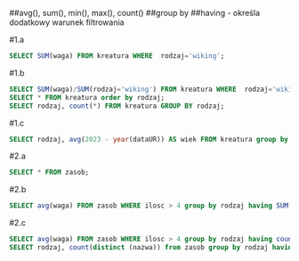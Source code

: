 ##avg(), sum(), min(), max(), count()
##group by
##having - określa dodatkowy warunek filtrowania

#1.a
```sql
SELECT SUM(waga) FROM kreatura WHERE  rodzaj='wiking';
```
#1.b
```sql
SELECT SUM(waga)/SUM(rodzaj='wiking') FROM kreatura WHERE  rodzaj='wiking';
SELECT * FROM kreatura order by rodzaj;
SELECT rodzaj, count(*) FROM kreatura GROUP BY rodzaj;
```
#1.c
```sql
SELECT rodzaj, avg(2023 - year(dataUR)) AS wiek FROM kreatura group by rodzaj;
```
#2.a 
```sql
SELECT * FROM zasob;
```
#2.b
```sql
SELECT avg(waga) FROM zasob WHERE ilosc > 4 group by rodzaj having SUM(waga) > 10;
```
#2.c
```sql
SELECT avg(waga) FROM zasob WHERE ilosc > 4 group by rodzaj having count(*) > 1;
SELECT rodzaj, count(distinct (nazwa)) from zasob group by rodzaj having count(*) > 1;
```
